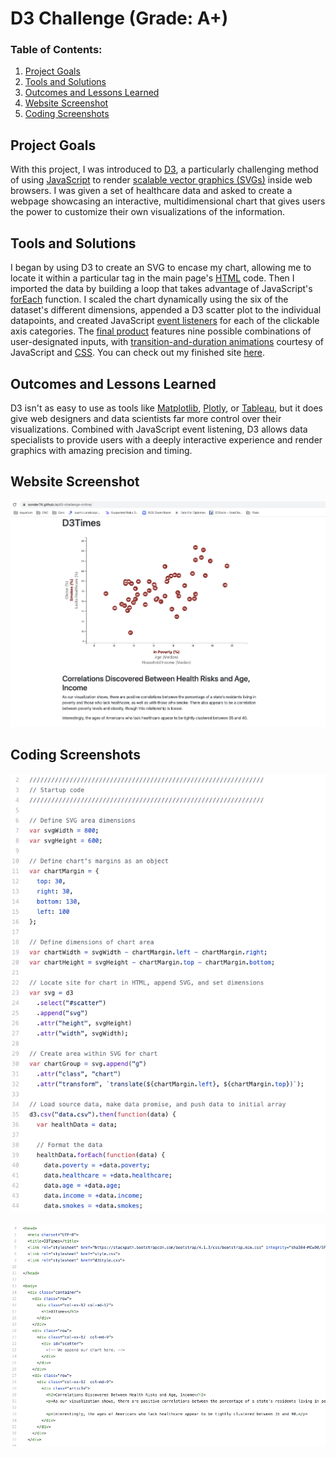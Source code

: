 # D3 Challenge (Grade: A+)
 
### Table of Contents:

 1. [Project Goals](#project-goals)
 2. [Tools and Solutions](#tools-and-solutions)
 3. [Outcomes and Lessons Learned](#outcomes-and-lessons-learned)
 4. [Website Screenshot](#website-screenshot)
 5. [Coding Screenshots](#coding-screenshots)
   

## Project Goals
With this project, I was introduced to <a href="https://en.wikipedia.org/wiki/D3.js">D3</a>, a particularly challenging method of using <a href="https://en.wikipedia.org/wiki/JavaScript">JavaScript</a> to render <a href="https://en.wikipedia.org/wiki/Scalable_Vector_Graphics">scalable vector graphics (SVGs)</a> inside web browsers. I was given a set of healthcare data and asked to create a webpage showcasing an interactive, multidimensional chart that gives users the power to customize their own visualizations of the information.

## Tools and Solutions
I began by using D3 to create an SVG to encase my chart, allowing me to locate it within a particular tag in the main page's <a href="https://en.wikipedia.org/wiki/HTML">HTML</a> code. Then I imported the data by building a loop that takes advantage of JavaScript's <a href="https://www.w3schools.com/jsref/jsref_foreach.asp">forEach</a> function. I scaled the chart dynamically using the six of the dataset's different dimensions, appended a D3 scatter plot to the individual datapoints, and created JavaScript <a href="https://www.computerhope.com/jargon/e/event-listener.htm">event listeners</a> for each of the clickable axis categories. The <a href="https://sonder74.github.io/d3-challenge-online/">final product</a> features nine possible combinations of user-designated inputs, with <a href="https://css-tricks.com/controlling-css-animations-transitions-javascript/">transition-and-duration animations</a> courtesy of JavaScript and <a href="https://en.wikipedia.org/wiki/CSS">CSS</a>. You can check out my finished site <a href="https://sonder74.github.io/d3-challenge-online/">here</a>.

## Outcomes and Lessons Learned
D3 isn't as easy to use as tools like <a href="https://matplotlib.org/">Matplotlib</a>, <a href="https://plotly.com/">Plotly</a>, or <a href="https://www.tableau.com/">Tableau</a>, but it does give web designers and data scientists far more control over their visualizations. Combined with JavaScript event listening, D3 allows data specialists to provide users with a deeply interactive experience and render graphics with amazing precision and timing.

## Website Screenshot
![website_screenshot](screenshots/website_screenshot.png)

## Coding Screenshots
![app.js_screenshot](screenshots/app.js_screenshot.png)
<br><br>
![index.html_screenshot](screenshots/index.html_screenshot.png)
